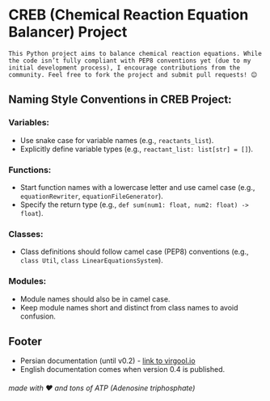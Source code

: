 # CREB (Chemical Reaction Equation Balancer) Project

    This Python project aims to balance chemical reaction equations. While the code isn’t fully compliant with PEP8 conventions yet (due to my initial development process), I encourage contributions from the community. Feel free to fork the project and submit pull requests! 😊

## Naming Style Conventions in CREB Project:

### Variables:
- Use snake case for variable names (e.g., `reactants_list`).
- Explicitly define variable types (e.g., `reactant_list: list[str] = []`).

### Functions:
- Start function names with a lowercase letter and use camel case (e.g., `equationRewriter`, `equationFileGenerator`).
- Specify the return type (e.g., `def sum(num1: float, num2: float) -> float`).

### Classes:
- Class definitions should follow camel case (PEP8) conventions (e.g., `class Util`, `class LinearEquationsSystem`).

### Modules:
- Module names should also be in camel case.
- Keep module names short and distinct from class names to avoid confusion.


## Footer
- Persian documentation (until v0.2) - [link to virgool.io](https://vrgl.ir/c9daU)
- English documentation comes when version 0.4 is published.

###### made with ❤️ and tons of ATP (Adenosine triphosphate)  